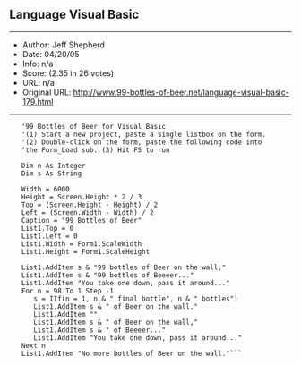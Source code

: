 
## Language Visual Basic ##
---
- Author: Jeff Shepherd
- Date: 04/20/05
- Info: n/a
- Score:  (2.35 in 26 votes)
- URL: n/a
- Original URL: http://www.99-bottles-of-beer.net/language-visual-basic-179.html
---

```   'Jeff Shepherd 9/12/96 <jeff@trg.saic.com>
   '99 Bottles of Beer for Visual Basic
   '(1) Start a new project, paste a single listbox on the form.
   '(2) Double-click on the form, paste the following code into
   'the Form_Load sub. (3) Hit F5 to run

   Dim n As Integer
   Dim s As String

   Width = 6000
   Height = Screen.Height * 2 / 3
   Top = (Screen.Height - Height) / 2
   Left = (Screen.Width - Width) / 2
   Caption = "99 Bottles of Beer"
   List1.Top = 0
   List1.Left = 0
   List1.Width = Form1.ScaleWidth
   List1.Height = Form1.ScaleHeight

   List1.AddItem s & "99 bottles of Beer on the wall,"
   List1.AddItem s & "99 bottles of Beeeer..."
   List1.AddItem "You take one down, pass it around..."
   For n = 98 To 1 Step -1
      s = IIf(n = 1, n & " final bottle", n & " bottles")
      List1.AddItem s & " of Beer on the wall."
      List1.AddItem ""
      List1.AddItem s & " of Beer on the wall,"
      List1.AddItem s & " of Beeeer..."
      List1.AddItem "You take one down, pass it around..."
   Next n
   List1.AddItem "No more bottles of Beer on the wall."```